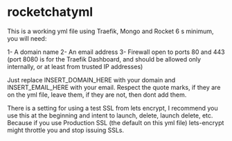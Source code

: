 # rocketchatyml
This is a working yml file using Traefik, Mongo and Rocket 6
s minimum, you will need:

1- A domain name
2- An email address
3- Firewall open to ports 80 and 443 (port 8080 is for the Traefik Dashboard, and should be allowed only internally, or at least from trusted IP addresses)

Just replace INSERT_DOMAIN_HERE with your domain and INSERT_EMAIL_HERE with your email.
Respect the quote marks, if they are on the yml file, leave them, if they are not, then dont add them. 

There is a setting for using a test SSL from lets encrypt, 
I recommend you use this at the beginning and intent to launch, delete, launch delete, etc. 
Because if you use Production SSL (the default on this yml file) lets-encrypt might throttle you and stop issuing SSLs.
